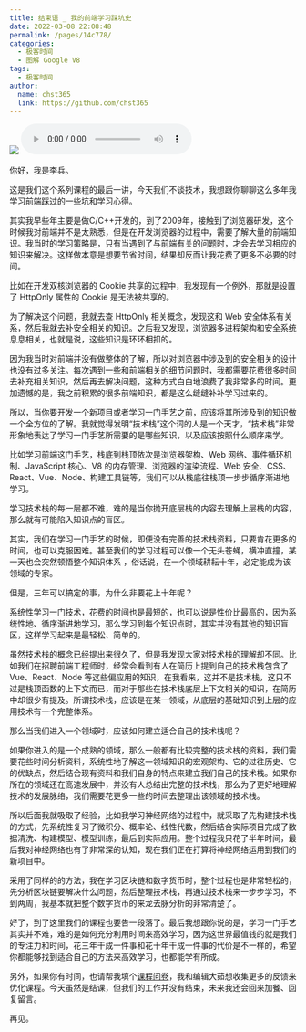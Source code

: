 ```yaml
---
title: 结束语 _ 我的前端学习踩坑史
date: 2022-03-08 22:08:48
permalink: /pages/14c778/
categories: 
  - 极客时间
  - 图解 Google V8
tags: 
  - 极客时间
author: 
  name: chst365
  link: https://github.com/chst365
---
```

![](https://cdn.jsdelivr.net/gh/chst365/bolgImgs/imgs/topImgs/17.jpg)
<audio title="结束语 _ 我的前端学习踩坑史" src="https://static001.geekbang.org/resource/audio/9e/20/9e138217ad214b84c021ca32fc860a20.mp3" controls="controls"></audio> 
<p>你好，我是李兵。</p><p>这是我们这个系列课程的最后一讲，今天我们不谈技术，我想跟你聊聊这么多年我学习前端踩过的一些坑和学习心得。</p><p>其实我早些年主要是做C/C++开发的，到了2009年，接触到了浏览器研发，这个时候我对前端并不是太熟悉，但是在开发浏览器的过程中，需要了解大量的前端知识。我当时的学习策略是，只有当遇到了与前端有关的问题时，才会去学习相应的知识来解决。这样做本意是想要节省时间，结果却反而让我花费了更多不必要的时间。</p><p>比如在开发双核浏览器的 Cookie 共享的过程中，我发现有一个例外，那就是设置了 HttpOnly 属性的 Cookie 是无法被共享的。</p><p>为了解决这个问题，我就去查 HttpOnly 相关概念，发现这和 Web 安全体系有关系，然后我就去补安全相关的知识。之后我又发现，浏览器多进程架构和安全系统息息相关，也就是说，这些知识是环环相扣的。</p><p>因为我当时对前端并没有做整体的了解，所以对浏览器中涉及到的安全相关的设计也没有过多关注。每次遇到一些和前端相关的细节问题时，我都需要花费很多时间去补充相关知识，然后再去解决问题，这种方式白白地浪费了我非常多的时间。更加遗憾的是，我之前积累的很多前端知识，都是这么缝缝补补学习过来的。</p><!-- [[[read_end]]] --><p>所以，当你要开发一个新项目或者学习一门手艺之前，应该将其所涉及到的知识做一个全方位的了解。我就觉得发明“技术栈”这个词的人是一个天才，“技术栈”非常形象地表达了学习一门手艺所需要的是哪些知识，以及应该按照什么顺序来学。</p><p>比如学习前端这门手艺，栈底到栈顶依次是浏览器架构、Web 网络、事件循环机制、JavaScript 核心、V8 的内存管理、浏览器的渲染流程、Web 安全、CSS、React、Vue、Node、构建工具链等，我们可以从栈底往栈顶一步步循序渐进地学习。</p><p>学习技术栈的每一层都不难，难的是当你抛开底层栈的内容去理解上层栈的内容，那么就有可能陷入知识点的盲区。</p><p>其实，我们在学习一门手艺的时候，即便没有完善的技术栈资料，只要肯花更多的时间，也可以克服困难。甚至我们的学习过程可以像一个无头苍蝇，横冲直撞，某一天也会突然顿悟整个知识体系 ，俗话说，在一个领域耕耘十年，必定能成为该领域的专家。</p><p>但是，三年可以搞定的事，为什么非要花上十年呢？</p><p>系统性学习一门技术，花费的时间也是最短的，也可以说是性价比最高的，因为系统性地、循序渐进地学习，那么学习到每个知识点时，其实并没有其他的知识盲区，这样学习起来是最轻松、简单的。</p><p>虽然技术栈的概念已经提出来很久了，但是我发现大家对技术栈的理解却不同。比如我们在招聘前端工程师时，经常会看到有人在简历上提到自己的技术栈包含了 Vue、React、Node 等这些偏应用的知识，在我看来，这并不是技术栈，这只不过是栈顶函数的上下文而已，而对于那些在技术栈底层上下文相关的知识，在简历中却很少有提及。所谓技术栈，应该是在某一领域，从底层的基础知识到上层的应用技术有一个完整体系。</p><p>那么当我们进入一个领域时，应该如何建立适合自己的技术栈呢？</p><p>如果你进入的是一个成熟的领域，那么一般都有比较完整的技术栈的资料，我们需要花些时间分析资料，系统性地了解这一领域知识的宏观架构、它的过往历史、它的优缺点，然后结合现有资料和我们自身的特点来建立我们自己的技术栈。如果你所在的领域还在高速发展中，并没有人总结出完整的技术栈，那么为了更好地理解技术的发展脉络，我们需要花更多一些的时间去整理出该领域的技术栈。</p><p>所以后面我就吸取了经验，比如我学习神经网络的过程中，就采取了先构建技术栈的方式，先系统性复习了微积分、概率论、线性代数，然后结合实际项目完成了数据清洗、构建模型、模型训练，最后到实际应用。整个过程我只花了半年时间，最后我对神经网络也有了非常深的认知，现在我们正在打算将神经网络运用到我们的新项目中。</p><p>采用了同样的的方法，我在学习区块链和数字货币时，整个过程也是非常轻松的，先分析区块链要解决什么问题，然后整理技术栈，再通过技术栈来一步步学习，不到两周，我基本就把整个数字货币的来龙去脉分析的非常清楚了。</p><p>好了，到了这里我们的课程也要告一段落了。最后我想跟你说的是，学习一门手艺其实并不难，难的是如何充分利用时间来高效学习，因为这世界最值钱的就是我们的专注力和时间，花三年干成一件事和花十年干成一件事的代价是不一样的，希望你都能够找到适合自己的方法来高效学习，也都能学有所成。</p><p>另外，如果你有时间，也请帮我填个<a href="https://jinshuju.net/f/79b5xo">课程问卷</a>，我和编辑大茹想收集更多的反馈来优化课程。今天虽然是结课，但我们的工作并没有结束，未来我还会回来加餐、回复留言。</p><p>再见。</p>